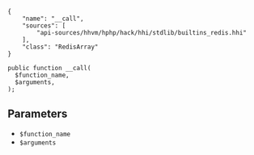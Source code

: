 ``` yamlmeta
{
    "name": "__call",
    "sources": [
        "api-sources/hhvm/hphp/hack/hhi/stdlib/builtins_redis.hhi"
    ],
    "class": "RedisArray"
}
```




``` Hack
public function __call(
  $function_name,
  $arguments,
);
```




## Parameters




+ ` $function_name `
+ ` $arguments `
<!-- HHAPIDOC -->
